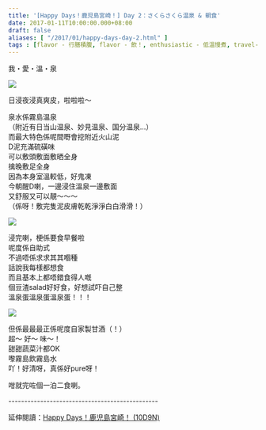 ```yaml
---
title: '[Happy Days！鹿児島宮崎！] Day 2：さくらさくら温泉 & 朝食'
date: 2017-01-11T10:00:00.000+08:00
draft: false
aliases: [ "/2017/01/happy-days-day-2.html" ]
tags : [flavor - 行膳積腹, flavor - 飲！, enthusiastic - 低溫慢煮, travel-日本-鹿兒島宮崎]
---
```


我・愛・溫・泉  

![](/images/kojkmi2a.jpg)

日浸夜浸真爽皮，啦啦啦～  
  
泉水係霧島温泉  
（附近有日当山温泉、妙見温泉、国分温泉...）  
而最大特色係呢間嘢會挖附近火山泥  
D泥充滿硫磺味  
可以敷頭敷面敷晒全身  
擒晚敷足全身  
因為本身室溫較低，好鬼凍  
今朝醒D喇，一邊浸住溫泉一邊敷面  
又舒服又可以靚～～～  
（係呀！敷完隻泥皮膚乾乾淨淨白白滑滑！）  

![](/images/kojkmi2a1.jpg)

浸完喇，梗係要食早餐啦  
呢度係自助式  
不過唔係求求其其嗰種  
話說我每樣都想食  
而且基本上都唔錯食得人嘅  
個豆渣salad好好食，好想試吓自己整  
溫泉蛋溫泉蛋溫泉蛋！！！  

![](/images/kojkmi2a2.jpg)

但係最最最正係呢度自家製甘酒（！）  
超～ 好～ 味～！  
甜甜蔬菜汁都OK  
嚟霧島飲霧島水  
吖！好清呀，真係好pure呀！  
  
咁就完咗個一泊二食喇。  
  
\-----------------------------------------------  
  
延伸閱讀：[Happy Days！鹿児島宮崎！ (10D9N)](https://hidie.net/kojkmi10d9n/)
